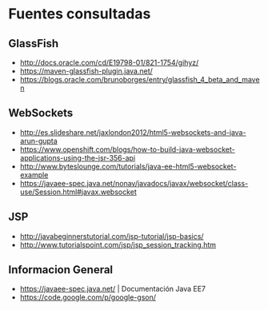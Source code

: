 Fuentes consultadas
===================

## GlassFish
- http://docs.oracle.com/cd/E19798-01/821-1754/gihyz/
- https://maven-glassfish-plugin.java.net/
- https://blogs.oracle.com/brunoborges/entry/glassfish_4_beta_and_maven

## WebSockets
- http://es.slideshare.net/jaxlondon2012/html5-websockets-and-java-arun-gupta
- https://www.openshift.com/blogs/how-to-build-java-websocket-applications-using-the-jsr-356-api
- http://www.byteslounge.com/tutorials/java-ee-html5-websocket-example
- https://javaee-spec.java.net/nonav/javadocs/javax/websocket/class-use/Session.html#javax.websocket

## JSP
- http://javabeginnerstutorial.com/jsp-tutorial/jsp-basics/
- http://www.tutorialspoint.com/jsp/jsp_session_tracking.htm

## Informacion General
- https://javaee-spec.java.net/  | Documentación Java EE7
- https://code.google.com/p/google-gson/

